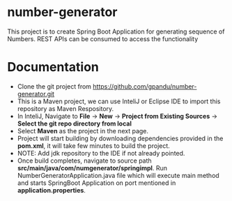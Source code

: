# number-generator
  This project is to create Spring Boot Application for generating sequence of Numbers. REST APIs can be consumed to access the functionality


# Documentation
  
* Clone the git project from https://github.com/gpandu/number-generator.git
* This is a Maven project, we can use InteliJ or Eclipse IDE to import this repository as Maven Respository.
* In InteliJ, Navigate to **File** -> **New** -> **Project from Existing Sources** -> **Select the git repo directory from local**
* Select **Maven** as the project in the next page.
* Project will start building by downloading dependencies provided in the **pom.xml**, it will take few minutes to build the project.
* NOTE: Add jdk repository to the IDE if not already pointed.
* Once build completes, navigate to source path **src/main/java/com/numgenerator/springimpl**. Run NumberGeneratorApplication.java file which will execute main method and starts SpringBoot Application on port mentioned in **application.properties**.
